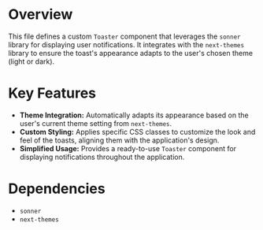# Overview

This file defines a custom `Toaster` component that leverages the `sonner` library for displaying user notifications. It integrates with the `next-themes` library to ensure the toast's appearance adapts to the user's chosen theme (light or dark).

# Key Features

- **Theme Integration:** Automatically adapts its appearance based on the user's current theme setting from `next-themes`.
- **Custom Styling:** Applies specific CSS classes to customize the look and feel of the toasts, aligning them with the application's design.
- **Simplified Usage:** Provides a ready-to-use `Toaster` component for displaying notifications throughout the application.

# Dependencies

- `sonner`
- `next-themes`
